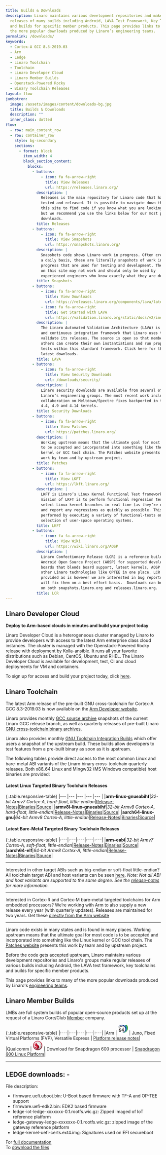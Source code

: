 ```yaml
---
title: Builds & Downloads
description: Linaro maintains various development repositories and makes regular
  releases of many builds including Android, LAVA Test Framework, Key Toolchains
  and builds for specific member products. This page provides links to many of
  the more popular downloads produced by Linaro’s engineering teams.
permalink: /downloads/
keywords:
  - Cortex-A GCC 8.3-2019.03
  - Arm
  - Ledge
  - Linaro Toolchain
  - Toolchain
  - Linaro Developer Cloud
  - Linaro Member Builds
  - Openstack-Powered Rocky
  - Binary Toolchain Releases
layout: flow
jumbotron:
  image: /assets/images/content/downloads-bg.jpg
  title: Builds & Downloads
  description: ""
  inner_class: dotted
flow:
  - row: main_content_row
  - row: container_row
    style: bg-secondary
    sections:
      - format: block
        item_width: 4
        block_section_content:
          blocks:
            - buttons:
                - icon: fa fa-arrow-right
                  title: View Releases
                  url: https://releases.linaro.org/
              description: |
                Releases is the main repository for Linaro code that has been
                tested and released. It is possible to navigate down through
                this site to find code if you know what you are looking for,
                but we recommend you use the links below for our most popular
                downloads.
              title: Releases
            - buttons:
                - icon: fa fa-arrow-right
                  title: View Snapshots
                  url: https://snapshots.linaro.org/
              description: |
                Snapshots code shows Linaro work in progress. Often created on
                a daily basis, these are literally snapshots of work in
                progress that are used for testing and development. The code
                on this site may not work and should only be used by
                experienced engineers who know exactly what they are doing.
              title: Snapshots
            - buttons:
                - icon: fa fa-arrow-right
                  title: View Downloads
                  url: https://releases.linaro.org/components/lava/latest/
                - icon: fa fa-arrow-right
                  title: Get Started with LAVA
                  url: https://validation.linaro.org/static/docs/v2/index.html
              description: |
                The Linaro Automated Validation Architecture (LAVA) is a test
                and continuous integration framework that Linaro uses to
                validate its releases. The source is open so that members and
                others can create their own instantiations and run proprietary
                tests within this standard framework. Click here for the
                latest downloads.
              title: LAVA
            - buttons:
                - icon: fa fa-arrow-right
                  title: View Security Downloads
                  url: /downloads/security/
              description: |
                Linaro security downloads are available from several of
                Linaro’s engineering groups. The most recent work includes
                collaboration on Meltdown/Spectre fixes backported in to the
                4.4, 4.9 and 4.14 kernels.
              title: Security Downloads
            - buttons:
                - icon: fa fa-arrow-right
                  title: View Patches
                  url: https://patches.linaro.org/
              description: |
                Working upstream means that the ultimate goal for most code is
                to be accepted and incorporated into something like the Linux
                kernel or GCC tool chain. The Patches website presents this
                work by team and by upstream project.
              title: Patches
            - buttons:
                - icon: fa fa-arrow-right
                  title: View LKFT
                  url: https://lkft.linaro.org/
              description: |
                LKFT is Linaro’s Linux Kernel Functional Test framework. The
                mission of LKFT is to perform functional regression testing on
                select Linux kernel branches in real time (as they’re updated)
                and report any regressions as quickly as possible. This is
                performed by executing a variety of functional-tests on a
                selection of user-space operating systems.
              title: LKFT
            - buttons:
                - icon: fa fa-arrow-right
                  title: View Wiki
                  url: https://wiki.linaro.org/AOSP
              description: |
                Linaro Confectionary Release (LCR) is a reference build of the
                Android Open Source Project (AOSP) for supported development
                boards that blends board support, latest kernels, AOSP and
                other Linaro technologies like OPTEE in one place. LCR is
                provided as is however we are interested in bug reports and
                will fix them on a best effort basis.  Downloads can be found
                on both snapshots.linaro.org and releases.linaro.org.
              title: LCR
---
```

## Linaro Developer Cloud

**Deploy to Arm-based clouds in minutes and build your project today**

Linaro Developer Cloud is a heterogeneous cluster managed by Linaro to provide developers with access to the latest Arm enterprise class cloud instances. The cluster is managed with the Openstack-Powered Rocky release with deployment by Kolla-ansible. It runs all your favorite distributions such as Debian, CentOS, Ubuntu and RHEL. The Linaro Developer Cloud is available for development, test, CI and cloud deployments for VM and containers.

To sign up for access and build your project today, click [here](https://servicedesk.linaro.org/servicedesk/customer/portal/19/create/265).

## Linaro Toolchain

The latest Arm release of the pre-built GNU cross-toolchain for Cortex-A GCC 8.3-2019.03 is now available on the [Arm Developer website](https://developer.arm.com/tools-and-software/open-source-software/developer-tools/gnu-toolchain/gnu-a).

Linaro provides monthly [GCC source archive](https://snapshots.linaro.org/components/toolchain/gcc-linaro/) snapshots of the current Linaro GCC release branch, as well as quarterly releases of pre-built Linaro [GNU cross-toolchain binary archives](https://releases.linaro.org/components/toolchain/binaries/).

Linaro also provides monthly [GNU Toolchain Integration Builds](https://snapshots.linaro.org/gnu-toolchain/) which offer users a snapshot of the upstream build. These builds allow developers to test features from a pre-built binary as soon as it is upstream. 

The following tables provide direct access to the most common Linux and bare-metal ABI variants of the Linaro binary cross-toolchain quarterly releases.  Both x86_64 Linux and Mingw32 (MS Windows compatible) host binaries are provided:

#### Latest Linux Targeted Binary Toolchain Releases

{:.table.responsive-table}
|--- |--- |--- |--- |--- |
|**arm-linux-gnueabihf**|*32-bit Armv7 Cortex-A, hard-float, little-endian*|[Release-Notes](https://releases.linaro.org/components/toolchain/binaries/latest-7/)|[Binaries](https://releases.linaro.org/components/toolchain/binaries/latest-7/arm-linux-gnueabihf/)|[Source](https://releases.linaro.org/components/toolchain/gcc-linaro/latest-7/)|
|**armv8l-linux-gnueabihf**|*32-bit Armv8 Cortex-A, hard-float, little-endian*|[Release-Notes](https://releases.linaro.org/components/toolchain/binaries/latest-7/)|[Binaries](https://releases.linaro.org/components/toolchain/binaries/latest-7/armv8l-linux-gnueabihf/)|[Source](https://releases.linaro.org/components/toolchain/gcc-linaro/latest-7/)|
|**aarch64-linux-gnu**|*64-bit Armv8 Cortex-A, little-endian*|[Release-Notes](https://releases.linaro.org/components/toolchain/binaries/latest-7/)|[Binaries](https://releases.linaro.org/components/toolchain/binaries/latest-7/aarch64-linux-gnu/)|[Source](https://releases.linaro.org/components/toolchain/gcc-linaro/latest-7/)|

#### Latest Bare-Metal Targeted Binary Toolchain Releases

{:.table.responsive-table}
|:---|:---|:---|:---|:---|
|**arm-eabi**|*32-bit Armv7 Cortex-A, soft-float, little-endian*|[Release-Notes](https://releases.linaro.org/components/toolchain/binaries/latest-7/)|[Binaries](https://releases.linaro.org/components/toolchain/binaries/latest-7/arm-eabi/)|[Source](https://releases.linaro.org/components/toolchain/gcc-linaro/latest-7/)|
|**aarch64-elf**|*64-bit Armv8 Cortex-A, little-endian*|[Release-Notes](https://releases.linaro.org/components/toolchain/binaries/latest-7/)|[Binaries](https://releases.linaro.org/components/toolchain/binaries/latest-7/aarch64-elf/)|[Source](https://releases.linaro.org/components/toolchain/gcc-linaro/latest-7/)|

- - -

Interested in other target ABIs such as big-endian or soft-float little-endian? All toolchain target ABI and host variants can be seen [here](https://releases.linaro.org/components/toolchain/binaries/latest-7/). *Note: Not all ABI and host variants are supported to the same degree. See the [release-notes](https://releases.linaro.org/components/toolchain/binaries/latest-7/) for more information.*

- - -

Interested in Cortex-R and Cortex-M bare-metal targeted toolchains for Arm embedded processors? We’re working with Arm to also supply a new release every year (with quarterly updates). Releases are maintained for two years. Get these [directly from the Arm website](https://developer.arm.com/tools-and-software/open-source-software/developer-tools/gnu-toolchain/gnu-rm)

- - -

Linaro code exists in many states and is found in many places. Working upstream means that the ultimate goal for most code is to be accepted and incorporated into something like the Linux kernel or GCC tool chain. The [Patches website](https://patches.linaro.org/) presents this work by team and by upstream project.

Before the code gets accepted upstream, Linaro maintains various development repositories and Linaro's groups make regular releases of various builds including Android, the LAVA test framework, key toolchains and builds for specific member products.

This page provides links to many of the more popular downloads produced by Linaro's [engineering teams](/engineering/).

## Linaro Member Builds

LMBs are full system builds of popular open-source products set up at the request of a Linaro Core/Club [Member](/membership/) company.

{:.table.responsive-table}
|:---|:---|:---|:---|:---|
|Arm | <img src="/assets/images/content/aarch-64-logo-thumb.jpg" width="32px" height="auto" alt="AARCH 64 Logo" /> | Juno, Fixed Virtual Platforms (FVP), Versatile Express | [Platform release notes](http://community.arm.com/groups/arm-development-platforms)|
|Qualcomm | <img src="/assets/images/content/qualcomm-snapdragon-thumb.jpg" width="32px" height="auto" alt="Snapdragon Logo" /> | Download for Snapdragon 600 processor | [Snapdragon 600 Linux Platform](https://releases.linaro.org/debian/boards/snapdragon/latest/)|

- - -

## LEDGE downloads: -

File description:

* firmware.uefi.uboot.bin: U-Boot based firmware with TF-A and OP-TEE support
* firmware.uefi-edk2.bin: EDK2 based firmware
* ledge-iot-ledge-xxxxxxx-0.1.rootfs.wic.gz: Zipped imaged of IoT reference platform
* ledge-gateway-ledge-xxxxxxx-0.1.rootfs.wic.gz: zipped image of the gateway reference platform
* ledge-kernel-uefi-certs.ext4.img: Signatures used on EFI secureboot

For [full documentation](https://linaro.github.io/ledge-doc/index.html#document-chapter6-prebuilt-images)\
To [download the files](http://releases.linaro.org/components/ledge/rp-0.1/)